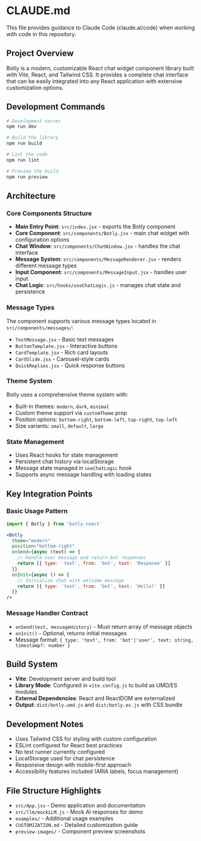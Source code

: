 # CLAUDE.md

This file provides guidance to Claude Code (claude.ai/code) when working with code in this repository.

## Project Overview

Botly is a modern, customizable React chat widget component library built with Vite, React, and Tailwind CSS. It provides a complete chat interface that can be easily integrated into any React application with extensive customization options.

## Development Commands

```bash
# Development server
npm run dev

# Build the library
npm run build

# Lint the code
npm run lint

# Preview the build
npm run preview
```

## Architecture

### Core Components Structure

- **Main Entry Point**: `src/index.jsx` - exports the Botly component
- **Core Component**: `src/components/Botly.jsx` - main chat widget with configuration options
- **Chat Window**: `src/components/ChatWindow.jsx` - handles the chat interface
- **Message System**: `src/components/MessageRenderer.jsx` - renders different message types
- **Input Component**: `src/components/MessageInput.jsx` - handles user input
- **Chat Logic**: `src/hooks/useChatLogic.js` - manages chat state and persistence

### Message Types

The component supports various message types located in `src/components/messages/`:
- `TextMessage.jsx` - Basic text messages
- `ButtonTemplate.jsx` - Interactive buttons
- `CardTemplate.jsx` - Rich card layouts
- `CardSlide.jsx` - Carousel-style cards
- `QuickReplies.jsx` - Quick response buttons

### Theme System

Botly uses a comprehensive theme system with:
- Built-in themes: `modern`, `dark`, `minimal`
- Custom theme support via `customTheme` prop
- Position options: `bottom-right`, `bottom-left`, `top-right`, `top-left`
- Size variants: `small`, `default`, `large`

### State Management

- Uses React hooks for state management
- Persistent chat history via localStorage
- Message state managed in `useChatLogic` hook
- Supports async message handling with loading states

## Key Integration Points

### Basic Usage Pattern
```jsx
import { Botly } from 'botly-react'

<Botly
  theme="modern"
  position="bottom-right"
  onSend={async (text) => {
    // Handle user message and return bot responses
    return [{ type: 'text', from: 'bot', text: 'Response' }]
  }}
  onInit={async () => {
    // Initialize chat with welcome message
    return [{ type: 'text', from: 'bot', text: 'Hello!' }]
  }}
/>
```

### Message Handler Contract
- `onSend(text, messageHistory)` - Must return array of message objects
- `onInit()` - Optional, returns initial messages
- Message format: `{ type: 'text', from: 'bot'|'user', text: string, timestamp?: number }`

## Build System

- **Vite**: Development server and build tool
- **Library Mode**: Configured in `vite.config.js` to build as UMD/ES modules
- **External Dependencies**: React and ReactDOM are externalized
- **Output**: `dist/botly.umd.js` and `dist/botly.es.js` with CSS bundle

## Development Notes

- Uses Tailwind CSS for styling with custom configuration
- ESLint configured for React best practices
- No test runner currently configured
- LocalStorage used for chat persistence
- Responsive design with mobile-first approach
- Accessibility features included (ARIA labels, focus management)

## File Structure Highlights

- `src/App.jsx` - Demo application and documentation
- `src/llm/mockLLM.js` - Mock AI responses for demo
- `examples/` - Additional usage examples
- `CUSTOMIZATION.md` - Detailed customization guide
- `preview-images/` - Component preview screenshots